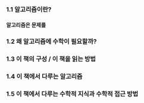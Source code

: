 ### 1.1 알고리즘이란?
#### 알고리즘은 문제를

### 1.2 왜 알고리즘에 수학이 필요할까?

### 1.3 이 책의 구성 / 이 책을 읽는 방법

### 1.4 이 책에서 다루는 알고리즘

### 1.5 이 책에서 다루는 수학적 지식과 수학적 접근 방법
